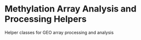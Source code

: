 # Methylation Array Analysis and Processing Helpers
Helper classes for GEO array processing and analysis
